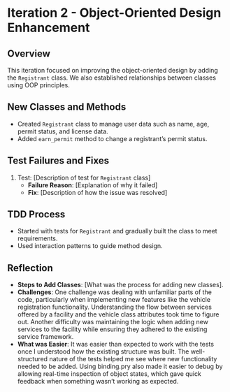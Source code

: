# Iteration 2 - Object-Oriented Design Enhancement

## Overview
This iteration focused on improving the object-oriented design by adding the `Registrant` class. We also established relationships between classes using OOP principles.

## New Classes and Methods
- Created `Registrant` class to manage user data such as name, age, permit status, and license data.
- Added `earn_permit` method to change a registrant’s permit status.

## Test Failures and Fixes
1. Test: [Description of test for `Registrant` class]
   - **Failure Reason**: [Explanation of why it failed]
   - **Fix**: [Description of how the issue was resolved]
   
## TDD Process
- Started with tests for `Registrant` and gradually built the class to meet requirements.
- Used interaction patterns to guide method design.

## Reflection
- **Steps to Add Classes**: [What was the process for adding new classes].
- **Challenges**: One challenge was dealing with unfamiliar parts of the code, particularly when implementing new features like the vehicle registration functionality. Understanding the flow between services offered by a facility and the vehicle class attributes took time to figure out. Another difficulty was maintaining the logic when adding new services to the facility while ensuring they adhered to the existing service framework.
- **What was Easier**: It was easier than expected to work with the tests once I understood how the existing structure was built. The well-structured nature of the tests helped me see where new functionality needed to be added. Using binding.pry also made it easier to debug by allowing real-time inspection of object states, which gave quick feedback when something wasn’t working as expected.


